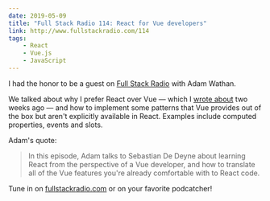 ```yaml
---
date: 2019-05-09
title: "Full Stack Radio 114: React for Vue developers"
link: http://www.fullstackradio.com/114
tags:
    - React
    - Vue.js
    - JavaScript
---
```


I had the honor to be a guest on [Full Stack Radio](http://www.fullstackradio.com) with Adam Wathan.

We talked about why I prefer React over Vue — which I [wrote about](https://sebastiandedeyne.com/why-i-prefer-react-over-vue) two weeks ago — and how to implement some patterns that Vue provides out of the box but aren't explicitly available in React. Examples include computed properties, events and slots.

Adam's quote:

> In this episode, Adam talks to Sebastian De Deyne about learning React from the perspective of a Vue developer, and how to translate all of the Vue features you're already comfortable with to React code.

Tune in on [fullstackradio.com](http://www.fullstackradio.com/114) or on your favorite podcatcher!
